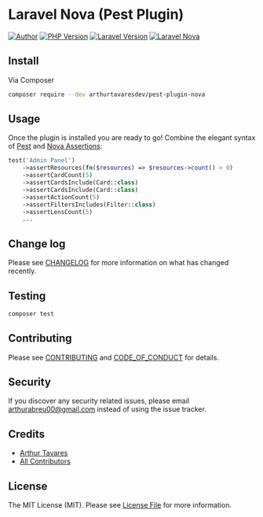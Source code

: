 # Laravel Nova (Pest Plugin)

[![Author][ico-author]][link-author]
[![PHP Version][ico-php]][link-php]
[![Laravel Version][ico-laravel]][link-laravel]
[![Laravel Nova][ico-nova]][link-nova]

## Install

Via Composer

``` bash
composer require --dev arthurtavaresdev/pest-plugin-nova
```

## Usage

Once the plugin is installed you are ready to go! Combine the elegant syntax of [Pest](https://pestphp.com/docs/writing-tests) and [Nova Assertions](https://github.com/dillingham/nova-assertions#usage):

```php
test('Admin Panel')
    ->assertResources(fn($resources) => $resources->count() > 0)
    ->assertCardCount(5)
    ->assertCardsInclude(Card::class)
    ->assertCardsInclude(Card::class)
    ->assertActionCount(5)
    ->assertFiltersIncludes(Filter::class)
    ->assertLensCount(5)
    ...
```

## Change log

Please see [CHANGELOG](CHANGELOG.md) for more information on what has changed recently.

## Testing

``` bash
composer test
```

## Contributing
Please see [CONTRIBUTING](CONTRIBUTING.md) and [CODE_OF_CONDUCT](CODE_OF_CONDUCT.md) for details.

## Security
If you discover any security related issues, please email arthurabreu00@gmail.com instead of using the issue tracker.

## Credits

- [Arthur Tavares][link-author]
- [All Contributors][link-contributors]

## License

The MIT License (MIT). Please see [License File](LICENSE.md) for more information.

[ico-author]: https://img.shields.io/static/v1?label=author&message=arthurabreu00&color=50ABF1&logo=twitter&style=flat-square
[ico-php]: https://img.shields.io/packagist/php-v/arthurtavaresdev/pest-plugin-nova?color=%234F5B93&logo=php&style=flat-square
[ico-laravel]: https://img.shields.io/static/v1?label=laravel&message=%E2%89%A58.0&color=ff2d20&logo=laravel&style=flat-square
[ico-nova]: https://img.shields.io/static/v1?label=Nova&message=>=3.0&color=4099de&logo=laravel-nova&style=flat-square
[ico-version]: https://img.shields.io/packagist/v/arthurtavaresdev/pest-plugin-nova.svg?label=version&style=flat-square
[ico-actions]: https://img.shields.io/github/workflow/status/arthurtavaresdev/pest-plugin-laravel-octane/build?style=flat-square&logo=github
[ico-license]: https://img.shields.io/badge/license-MIT-brightgreen.svg?style=flat-square
[ico-psr12]: https://img.shields.io/static/v1?label=compliance&message=PSR-12&color=blue&style=flat-square
[ico-downloads]: https://img.shields.io/packagist/dt/arthurtavaresdev/pest-plugin-nova.svg?style=flat-square

[link-author]: https://twitter.com/arthurabreu00
[link-php]: https://www.php.net
[link-laravel]: https://laravel.com
[link-nova]: https://nova.laravel.com/
[link-packagist]: https://packagist.org/packages/arthurtavaresdev/pest-plugin-nova
[link-actions]: https://github.com/arthurtavaresdev/pest-plugin-nova/actions?query=workflow%3Abuild
[link-psr12]: https://www.php-fig.org/psr/psr-12/
[link-downloads]: https://packagist.org/packages/arthurtavaresdev/pest-plugin-nova
[link-contributors]: ../../contributors
